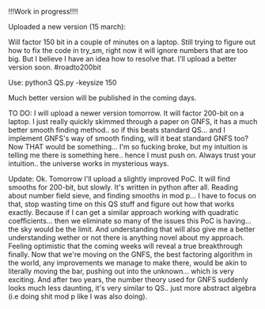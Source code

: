 !!!Work in progress!!!!

Uploaded a new version (15 march):

Will factor 150 bit in a couple of minutes on a laptop.
Still trying to figure out how to fix the code in try_sm, right now it will ignore numbers that are too big. 
But I believe I have an idea how to resolve that. I'll upload a better version soon. #roadto200bit

Use: python3 QS.py -keysize 150

Much better version will be published in the coming days.

TO DO: I will upload a newer version tomorrow. It will factor 200-bit on a laptop. I just really quickly skimmed through a paper on GNFS, it has a much better smooth finding method.. so if this beats standard QS... and I implement GNFS's way of smooth finding, will it beat standard GNFS too? Now THAT would be something... I'm so fucking broke, but my intuition is telling me there is something here.. hence I must push on. Always trust your intuition.. the universe works in mysterious ways. 

Update: Ok. Tomorrow I'll upload a slightly improved PoC. It will find smooths for 200-bit, but slowly. It's written in python after all. Reading about number field sieve, and finding smooths in mod p...  I have to focus on that, stop wasting time on this QS stuff and figure out how that works exactly. Because if I can get a similar approach working with quadratic coefficients... then we eliminate so many of the issues this PoC is having... the sky would be the limit. And understanding that will also give me a better understanding wether or not there is anything novel about my approach. Feeling optimistic that the coming weeks will reveal a true breakthrough finally. Now that we're moving on the GNFS, the best factoring algorithm in the world, any improvements we manage to make there, would be akin to literally moving the bar, pushing out into the unknown... which is very exciting. And after two years, the number theory used for GNFS suddenly looks much less daunting, it's very similar to QS.. just more abstract algebra (i.e doing shit mod p like I was also doing).
